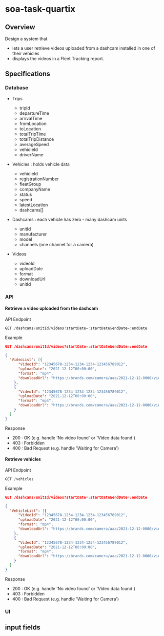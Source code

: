 # soa-task-quartix

## Overview
Design a system that 
- lets a user retrieve videos uploaded from a dashcam installed in one of their vehicles
- displays the videos in a Fleet Tracking report.

## Specifications

### Database
- Trips
  - tripId
  - departureTime
  - arrivalTime
  - fromLocation
  - toLocation
  - totalTripTime
  - totalTripDistance
  - averageSpeed
  - vehicleId
  - driverName

- Vehicles : holds vehicle data
  - vehicleId
  - registrationNumber
  - fleetGroup
  - companyName
  - status
  - speed
  - latestLocation
  - dashcams[]

- Dashcams : each vehicle has zero - many dashcam units
  - unitId
  - manufacturer
  - model
  - channels (one channel for a camera)

- Videos
  - videoId
  - uploadDate
  - format
  - downloadUrl
  - unitId

### API
#### Retrieve a video uploaded from the dashcam
API Endpoint
```javascript
GET /dashcams/unitId/videos?startDate=:startDate&endDate=:endDate
```

Example
```json
GET /dashcams/unitId/videos?startDate=:startDate&endDate=:endDate

{
  "VideoList": [{
      "VideoId": "12345678-1234-1234-1234-123456789012",
      "uploadDate": "2021-12-12T00:00:00",
      "format": "mp4",
      "downloadUrl": "https://brands.com/camera/aaa/2021-12-12-0000/video1.mp4"
    },
    {
      "VideoId": "12345678-1234-1234-1234-123456789012",
      "uploadDate": "2021-12-12T00:00:00",
      "format": "mp4",
      "downloadUrl": "https://brands.com/camera/aaa/2021-12-12-0000/video1.mp4"
    }
  ]
}
```

Response
- 200 : OK
  (e.g. handle 'No video found' or 'Video data found')
- 403 : Forbidden
- 400 : Bad Request
  (e.g. handle 'Waiting for Camera')


#### Retrieve vehicles
API Endpoint
```javascript
GET /vehicles
```

Example
```json
GET /dashcams/unitId/videos?startDate=:startDate&endDate=:endDate

{
  "VehicleList": [{
      "VideoId": "12345678-1234-1234-1234-123456789012",
      "uploadDate": "2021-12-12T00:00:00",
      "format": "mp4",
      "downloadUrl": "https://brands.com/camera/aaa/2021-12-12-0000/video1.mp4"
    },
    {
      "VideoId": "12345678-1234-1234-1234-123456789012",
      "uploadDate": "2021-12-12T00:00:00",
      "format": "mp4",
      "downloadUrl": "https://brands.com/camera/aaa/2021-12-12-0000/video1.mp4"
    }
  ]
}
```

Response
- 200 : OK
  (e.g. handle 'No video found' or 'Video data found')
- 403 : Forbidden
- 400 : Bad Request
  (e.g. handle 'Waiting for Camera')


### UI
input fields
- 
